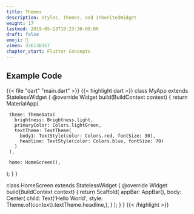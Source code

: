 ```yaml
---
title: Themes
description: Styles, Themes, and InheritedWidget
weight: 17
lastmod: 2019-05-13T10:23:30-09:00
draft: false
emoji: 🎨
vimeo: 336138357
chapter_start: Flutter Concepts
---
```


## Example Code

{{< file "dart" "main.dart" >}}
{{< highlight dart >}}
class MyApp extends StatelessWidget {
 @override
 Widget build(BuildContext context) {
   return MaterialApp(

     theme: ThemeData(
       brightness: Brightness.light,
       primaryColor: Colors.lightGreen,
       textTheme: TextTheme(
         body1: TextStyle(color: Colors.red, fontSize: 30),
         headline: TextStyle(color: Colors.blue, fontSize: 70)
       )
     ),

     home: HomeScreen(),
   );
 }
}

class HomeScreen extends StatelessWidget {
 @override
 Widget build(BuildContext context) {
   return Scaffold(
     appBar: AppBar(),
     body: Center(
       child: Text('Hello World', style: Theme.of(context).textTheme.headline,),
     )
   );
 }
}
{{< /highlight >}}